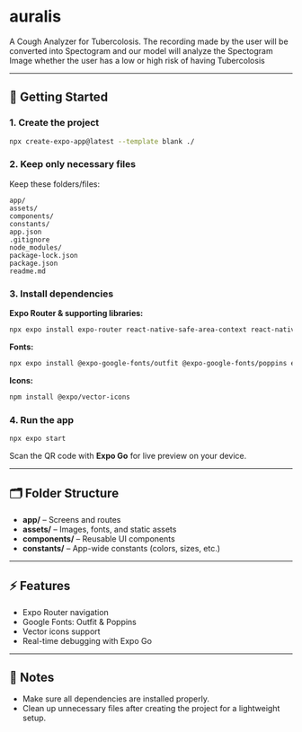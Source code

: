 # auralis

A Cough Analyzer for Tubercolosis. The recording made by the user will be converted into Spectogram and our model will analyze the Spectogram Image whether the user has a low or high risk of having Tubercolosis

---

## 🚀 Getting Started

### 1. Create the project

```bash
npx create-expo-app@latest --template blank ./
````

### 2. Keep only necessary files

Keep these folders/files:

```
app/
assets/
components/
constants/
app.json
.gitignore
node_modules/
package-lock.json
package.json
readme.md
```

### 3. Install dependencies

**Expo Router & supporting libraries:**

```bash
npx expo install expo-router react-native-safe-area-context react-native-screens expo-linking expo-constants expo-status-bar
```

**Fonts:**

```bash
npx expo install @expo-google-fonts/outfit @expo-google-fonts/poppins expo-font
```

**Icons:**

```bash
npm install @expo/vector-icons
```

### 4. Run the app

```bash
npx expo start
```

Scan the QR code with **Expo Go** for live preview on your device.

---

## 🗂 Folder Structure

* **app/** – Screens and routes
* **assets/** – Images, fonts, and static assets
* **components/** – Reusable UI components
* **constants/** – App-wide constants (colors, sizes, etc.)

---

## ⚡ Features

* Expo Router navigation
* Google Fonts: Outfit & Poppins
* Vector icons support
* Real-time debugging with Expo Go

---

## 📌 Notes

* Make sure all dependencies are installed properly.
* Clean up unnecessary files after creating the project for a lightweight setup.

